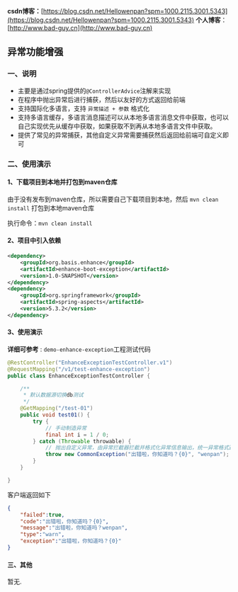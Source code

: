 **csdn博客：**[https://blog.csdn.net/Hellowenpan?spm=1000.2115.3001.5343](https://blog.csdn.net/Hellowenpan?spm=1000.2115.3001.5343)
**个人博客**：[http://www.bad-guy.cn](http://www.bad-guy.cn)

## 异常功能增强
### 一、说明
- 主要是通过spring提供的`@ControllerAdvice`注解来实现
- 在程序中抛出异常后进行捕获，然后以友好的方式返回给前端
- 支持国际化多语言，支持 `异常描述 + 参数` 格式化
- 支持多语言缓存，多语言消息描述可以从本地多语言消息文件中获取，也可以自己实现优先从缓存中获取，如果获取不到再从本地多语言文件中获取。
- 提供了常见的异常捕获，其他自定义异常需要捕获然后返回给前端可自定义即可

### 二、使用演示
#### 1、下载项目到本地并打包到maven仓库
由于没有发布到maven仓库，所以需要自己下载项目到本地，然后 `mvn clean install` 打包到本地maven仓库

执行命令：`mvn clean install`

#### 2、项目中引入依赖

```xml
<dependency>
    <groupId>org.basis.enhance</groupId>
    <artifactId>enhance-boot-exception</artifactId>
    <version>1.0-SNAPSHOT</version>
</dependency>
<dependency>
    <groupId>org.springframework</groupId>
    <artifactId>spring-aspects</artifactId>
    <version>5.3.2</version>
</dependency>
```

#### 3、使用演示

**详细可参考** : `demo-enhance-exception`工程测试代码

```java
@RestController("EnhanceExceptionTestController.v1")
@RequestMapping("/v1/test-enhance-exception")
public class EnhanceExceptionTestController {

    /**
     * 默认数据源切换db测试
     */
    @GetMapping("/test-01")
    public void test01() {
        try {
            // 手动制造异常
            final int i = 1 / 0;
        } catch (Throwable throwable) {
            // 抛出自定义异常，由异常拦截器拦截并格式化异常信息输出，统一异常格式返回
            throw new CommonException("出错啦，你知道吗？{0}", "wenpan");
        }
    }

}
```
客户端返回如下
```json
{
    "failed":true,
    "code":"出错啦，你知道吗？{0}",
    "message":"出错啦，你知道吗？wenpan",
    "type":"warn",
    "exception":"出错啦，你知道吗？{0}"
}
```


#### 三、其他

暂无.

